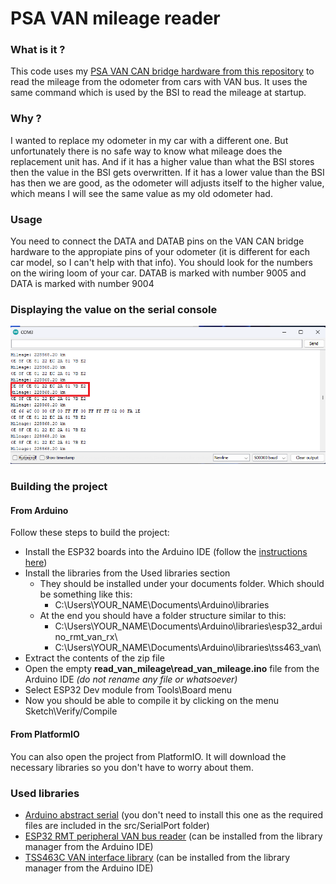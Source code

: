 # PSA VAN mileage reader

### What is it ?

This code uses my [PSA VAN CAN bridge hardware from this repository][psavancanbridgehw] to read the mileage from the odometer from cars with VAN bus. It uses the same command which is used by the BSI to read the mileage at startup.

### Why ?

I wanted to replace my odometer in my car with a different one. But unfortunately there is no safe way to know what mileage does the replacement unit has. And if it has a higher value than what the BSI stores then the value in the BSI gets overwritten. If it has a lower value than the BSI has then we are good, as the odometer will adjusts itself to the higher value, which means I will see the same value as my old odometer had.

### Usage

You need to connect the DATA and DATAB pins on the VAN CAN bridge hardware to the appropiate pins of your odometer (it is different for each car model, so I can't help with that info). You should look for the numbers on the wiring loom of your car. DATAB is marked with number 9005 and DATA is marked with number 9004

### Displaying the value on the serial console

![odometer_mileage](https://github.com/morcibacsi/PSA-VAN-bus-mileage-reader/blob/main/images/odometer_mileage.png)

### Building the project

#### From Arduino
Follow these steps to build the project:
 - Install the ESP32 boards into the Arduino IDE (follow the [instructions here][install_esp32])
 - Install the libraries from the Used libraries section
	 - They should be installed under your documents folder. Which should be something like this: 
		 - C:\Users\YOUR_NAME\Documents\Arduino\libraries
	 - At the end you should have a folder structure similar to this:
		 - C:\Users\YOUR_NAME\Documents\Arduino\libraries\esp32_arduino_rmt_van_rx\
		 - C:\Users\YOUR_NAME\Documents\Arduino\libraries\tss463_van\
 - Extract the contents of the zip file
 - Open the empty **read_van_mileage\read_van_mileage.ino** file from the Arduino IDE *(do not rename any file or whatsoever)*
 - Select ESP32 Dev module from Tools\Board menu
 - Now you should be able to compile it by clicking on the menu Sketch\Verify/Compile

#### From PlatformIO
You can also open the project from PlatformIO. It will download the necessary libraries so you don't have to worry about them.

### Used libraries

- [Arduino abstract serial][lib_abstract_serial] (you don't need to install this one as the required files are included in the src/SerialPort folder)
- [ESP32 RMT peripheral VAN bus reader][lib_esp32_van_rx] (can be installed from the library manager from the Arduino IDE)
- [TSS463C VAN interface library][lib_tss463c_van] (can be installed from the library manager from the Arduino IDE)


[lib_abstract_serial]: https://github.com/computergeek125/arduino-abstract-serial
[lib_tss463c_van]: https://github.com/morcibacsi/arduino_tss463_van
[lib_esp32_van_rx]: https://github.com/morcibacsi/esp32_rmt_van_rx
[psavancanbridgehw]: https://github.com/morcibacsi/PSAVanCanBridgeHW
[install_esp32]: https://randomnerdtutorials.com/installing-the-esp32-board-in-arduino-ide-windows-instructions
